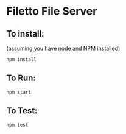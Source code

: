 # Filetto File Server

## To install:
(assuming you have [node](http://nodejs.org/) and NPM installed)

`npm install`

## To Run:
`npm start`

## To Test:
`npm test`
